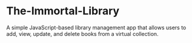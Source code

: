 # The-Immortal-Library
A simple JavaScript-based library management app that allows users to add, view, update, and delete books from a virtual collection.
